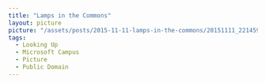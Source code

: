```yaml
---
title: "Lamps in the Commons"
layout: picture
picture: "/assets/posts/2015-11-11-lamps-in-the-commons/20151111_221459939_iOS.jpg"
tags:
  - Looking Up
  - Microsoft Campus
  - Picture
  - Public Domain
---
```

